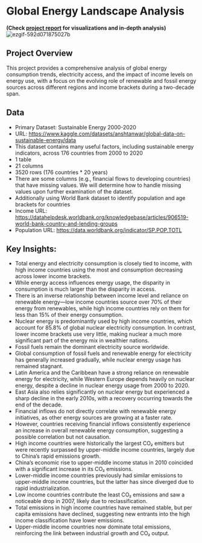 # Global Energy Landscape Analysis
**(Check [project report](https://github.com/nshafikh/Global-Energy-Landscape-Analysis/blob/main/Project%20Report.pdf) for visualizations and in-depth analysis)**
![ezgif-592d071875027b](https://github.com/user-attachments/assets/e4ff814d-9593-4d46-ba6e-3c02cceba495)


## Project Overview

This project provides a comprehensive analysis of global energy consumption trends, electricity access, and the impact of income levels on energy use, with a focus on the evolving role of renewable and fossil energy sources across different regions and income brackets during a two-decade span.

## Data

- Primary Dataset: Sustainable Energy 2000-2020
- URL: https://www.kaggle.com/datasets/anshtanwar/global-data-on-sustainable-energy/data
- This dataset contains many useful factors, including sustainable energy indicators, across 176 countries from 2000 to 2020
- 1 table
- 21 columns
- 3520 rows (176 countries * 20 years)
- There are some columns (e.g., financial flows to developing countries) that have missing values. We will determine how to handle missing values upon further examination of the dataset.
- Additionally using World Bank dataset to identify population and age brackets for countries
- Income URL: https://datahelpdesk.worldbank.org/knowledgebase/articles/906519-world-bank-country-and-lending-groups
- Population URL: https://data.worldbank.org/indicator/SP.POP.TOTL

## Key Insights:
- Total energy and electricity consumption is closely tied to income, with high income countries using the most and consumption decreasing across lower income brackets.
- While energy access influences energy usage, the disparity in consumption is much larger than the disparity in access.
- There is an inverse relationship between income level and reliance on renewable energy—low income countries source over 70% of their energy from renewables, while high income countries rely on them for less than 15% of their energy consumption.
- Nuclear energy is predominantly used by high income countries, which account for 85.8% of global nuclear electricity consumption. In contrast, lower income brackets use very little, making nuclear a much more significant part of the energy mix in wealthier nations.
- Fossil fuels remain the dominant electricity source worldwide.
- Global consumption of fossil fuels and renewable energy for electricity has generally increased gradually, while nuclear energy usage has remained stagnant.
- Latin America and the Caribbean have a strong reliance on renewable energy for electricity, while Western Europe depends heavily on nuclear energy, despite a decline in nuclear energy usage from 2000 to 2020.
- East Asia also relies significantly on nuclear energy but experienced a sharp decline in the early 2010s, with a recovery occurring towards the end of the decade.
- Financial inflows do not directly correlate with renewable energy initiatives, as other energy sources are growing at a faster rate.
- However, countries receiving financial inflows consistently experience an increase in overall renewable energy consumption, suggesting a possible correlation but not causation.
- High income countries were historically the largest CO₂ emitters but were recently surpassed by upper-middle income countries, largely due to China’s rapid emissions growth.
- China’s economic rise to upper-middle income status in 2010 coincided with a significant increase in its CO₂ emissions.
- Lower-middle income countries previously had similar emissions to upper-middle income countries, but the latter has since diverged due to rapid industrialization.
- Low income countries contribute the least CO₂ emissions and saw a noticeable drop in 2007, likely due to reclassification.
- Total emissions in high income countries have remained stable, but per capita emissions have declined, suggesting new entrants into the high income classification have lower emissions.
- Upper-middle income countries now dominate total emissions, reinforcing the link between industrial growth and CO₂ output.

